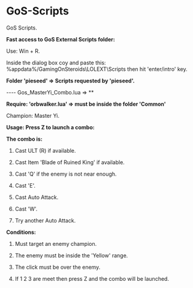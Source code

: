 # GoS-Scripts
GoS Scripts.

**Fast access to GoS External Scripts folder:** 

Use: Win + R.

Inside the dialog box coy and paste this: 
%appdata%/GamingOnSteroids\LOLEXT\Scripts
then hit 'enter/intro' key.

**Folder 'pieseed' => Scripts requested by 'pieseed'.**

---- Gos_MasterYi_Combo.lua => **

**Require: 'orbwalker.lua' => must be inside the folder 'Common'**

Champion: Master Yi.

**Usage: Press Z to launch a combo:**

**The combo is:**

1) Cast ULT (R) if available.

2) Cast Item 'Blade of Ruined King' if available.

3) Cast 'Q' if the enemy is not near enough.

4) Cast 'E'.

5) Cast Auto Attack.

6) Cast 'W'.

7) Try another Auto Attack.

**Conditions:**

1) Must target an enemy champion.

2) The enemy must be inside the 'Yellow' range.

3) The click must be over the enemy.

4) If 1 2 3 are meet then press Z and the combo will be launched.




